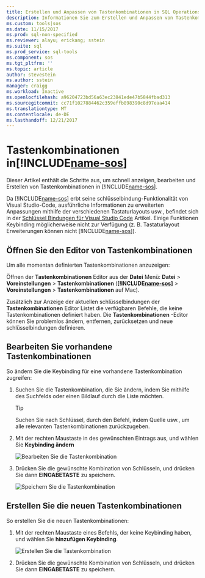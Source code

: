 ```yaml
---
title: Erstellen und Anpassen von Tastenkombinationen in SQL Operations Studio (preview) | Microsoft Docs
description: Informationen Sie zum Erstellen und Anpassen von Tastenkombinationen in SQL Operations Studio (preview).
ms.custom: tools|sos
ms.date: 11/15/2017
ms.prod: sql-non-specified
ms.reviewer: alayu; erickang; sstein
ms.suite: sql
ms.prod_service: sql-tools
ms.component: sos
ms.tgt_pltfrm: ''
ms.topic: article
author: stevestein
ms.author: sstein
manager: craigg
ms.workload: Inactive
ms.openlocfilehash: a96204723bd56a63ec23841ede47b5844fbad313
ms.sourcegitcommit: cc71f1027884462c359effb898390c8d97eaa414
ms.translationtype: MT
ms.contentlocale: de-DE
ms.lasthandoff: 12/21/2017
---
```

# <a name="keyboard-shortcuts-in-includename-sosincludesname-sosmd"></a>Tastenkombinationen in[!INCLUDE[name-sos](../includes/name-sos.md)]

Dieser Artikel enthält die Schritte aus, um schnell anzeigen, bearbeiten und Erstellen von Tastenkombinationen in [!INCLUDE[name-sos](../includes/name-sos-short.md)].

Da [!INCLUDE[name-sos](../includes/name-sos-short.md)] erbt seine schlüsselbindung-Funktionalität von Visual Studio-Code, ausführliche Informationen zu erweiterten Anpassungen mithilfe der verschiedenen Tastaturlayouts usw., befindet sich in der [Schlüssel Bindungen für Visual Studio Code](https://code.visualstudio.com/docs/getstarted/keybindings) Artikel. Einige Funktionen Keybinding möglicherweise nicht zur Verfügung (z. B. Tastaturlayout Erweiterungen können nicht [!INCLUDE[name-sos](../includes/name-sos-short.md)]).


## <a name="open-the-keyboard-shortcuts-editor"></a>Öffnen Sie den Editor von Tastenkombinationen

Um alle momentan definierten Tastenkombinationen anzuzeigen:

Öffnen der **Tastenkombinationen** Editor aus der **Datei** Menü: **Datei** > **Voreinstellungen**  >   **Tastenkombinationen** (**[!INCLUDE[name-sos](../includes/name-sos-short.md)]** > **Voreinstellungen** > **Tastenkombinationen** auf Mac).

Zusätzlich zur Anzeige der aktuellen schlüsselbindungen der **Tastenkombinationen** Editor Listet die verfügbaren Befehle, die keine Tastenkombinationen definiert haben. Die **Tastenkombinationen** -Editor können Sie problemlos ändern, entfernen, zurücksetzen und neue schlüsselbindungen definieren.  


## <a name="edit-existing-keyboard-shortcuts"></a>Bearbeiten Sie vorhandene Tastenkombinationen

So ändern Sie die Keybinding für eine vorhandene Tastenkombination zugreifen:

1. Suchen Sie die Tastenkombination, die Sie ändern, indem Sie mithilfe des Suchfelds oder einen Bildlauf durch die Liste möchten.
   > [!TIP]
   > Suchen Sie nach Schlüssel, durch den Befehl, indem Quelle usw., um alle relevanten Tastenkombinationen zurückzugeben.

1. Mit der rechten Maustaste in des gewünschten Eintrags aus, und wählen Sie **Keybinding ändern**

   ![Bearbeiten Sie die Tastenkombination](media/keyboard-shortcuts/change-keybinding.png)

1. Drücken Sie die gewünschte Kombination von Schlüsseln, und drücken Sie dann **EINGABETASTE** zu speichern. 

   ![Speichern Sie die Tastenkombination](media/keyboard-shortcuts/save-keybinding.png)

## <a name="create-new-keyboard-shortcuts"></a>Erstellen Sie die neuen Tastenkombinationen

So erstellen Sie die neuen Tastenkombinationen:

1. Mit der rechten Maustaste eines Befehls, der keine Keybinding haben, und wählen Sie **hinzufügen Keybinding**.

   ![Erstellen Sie die Tastenkombination](media/keyboard-shortcuts/add-keybinding.png)

1. Drücken Sie die gewünschte Kombination von Schlüsseln, und drücken Sie dann **EINGABETASTE** zu speichern.


